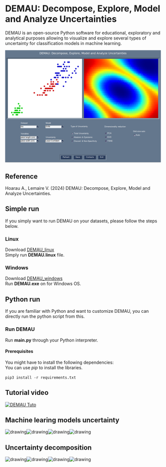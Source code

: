 # DEMAU: Decompose, Explore, Model and Analyze Uncertainties

DEMAU is an open-source Python software for educational, exploratory and
analytical purposes allowing to visualize and explore several types of uncertainty
for classification models in machine learning.  

<img src="figures/demau.png" alt="drawing" width="600"/>  

## Reference

Hoarau A., Lemaire V. (2024) DEMAU: Decompose, Explore, Model and Analyze Uncertainties.

## Simple run

If you simply want to run DEMAU on your datasets, please follow the steps below.

### Linux

Download [DEMAU_linux](https://www.dropbox.com/scl/fi/awmggk003fuu8yjl7nq31/DEMAU_linux.zip?rlkey=75zc0j9nf17blffchuai7h9k1&dl=0)  
Simply run __DEMAU.linux__ file.

### Windows

Download [DEMAU_windows](https://www.dropbox.com/scl/fi/wsu7hufuroukgd3m71ovs/DEMAU.zip?rlkey=3palpjt6vd4c3sedx478iuv7z&dl=0)  
Run __DEMAU.exe__ on for Windows OS.

## Python run

If you are familiar with Python and want to customize DEMAU, you can directly run the python script from this.

### Run DEMAU

Run __main.py__ through your Python interpreter.

#### Prerequisites

You might have to install the following dependencies:  
You can use _pip_ to install the libraries.

```pip3 install -r requirements.txt```

## Tutorial video

[![DEMAU Tuto](https://img.youtube.com/vi/2xHwqlJJTm4/0.jpg)](https://www.youtube.com/watch?v=2xHwqlJJTm4)

## Machine learing models uncertainty

<img src="figures/knn.png" alt="drawing" width="200"/><img src="figures/naivebayes.png" alt="drawing" width="200"/><img src="figures/svm.png" alt="drawing" width="200"/><img src="figures/rf.png" alt="drawing" width="200"/> 

## Uncertainty decomposition

<img src="figures/toy.png" alt="drawing" width="200"/><img src="figures/aleatoric.png" alt="drawing" width="200"/><img src="figures/epistemic.png" alt="drawing" width="200"/><img src="figures/nonspe.png" alt="drawing" width="200"/> 
